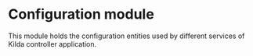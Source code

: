 # Configuration module

This module holds the configuration entities used by different services of Kilda controller application.
